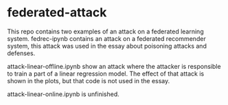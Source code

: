 # federated-attack

This repo contains two examples of an attack on a federated learning system.
fedrec-ipynb contains an attack on a federated recommender system, this attack was used in the essay about poisoning attacks and defenses.

attack-linear-offline.ipynb show an attack where the attacker is responsible to train a part of a linear regression model. The effect of that attack is shown in the plots, but that code is not used in the essay.

attack-linear-online.ipynb is unfinished.
